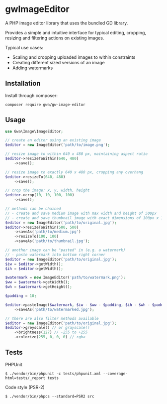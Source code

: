 gwImageEditor
=============

A PHP image editor library that uses the bundled GD library.

Provides a simple and intuitive interface for typical editing, cropping, resizing and filtering actions on existing images.

Typical use cases:

* Scaling and cropping uploaded images to within constraints
* Creating different sized versions of an image
* Adding watermarks

## Installation

Install through composer:

`composer require gwa/gw-image-editor`

## Usage

~~~php
use Gwa\Image\ImageEditor;

// create an editor using an existing image
$editor = new ImageEditor('path/to/image.png');

// resize image to within 640 x 480 px, maintaining aspect ratio
$editor->resizeToWithin(640, 480)
    ->save();

// resize image to exactly 640 x 480 px, cropping any overhang
$editor->resizeTo(640, 480)
    ->save();

// crop the image: x, y, width, height
$editor->crop(10, 10, 100, 100)
    ->save();

// methods can be chained
// - create and save medium image with max width and height of 500px
// - create and save thumbnail image with exact dimensions of 100px x 100px
$editor = new ImageEditor('path/to/original.jpg');
$editor->resizeToWithin(500, 500)
    ->saveAs('path/to/medium.jpg')
    ->resizeTo(100, 100)
    ->saveAs('path/to/thumbnail.jpg');

// another image can be "pasted" in (e.g. a watermark)
// - paste watermark into bottom right corner
$editor = new ImageEditor('path/to/original.jpg');
$iw = $editor->getWidth();
$ih = $editor->getWidth();

$watermark = new ImageEditor('path/to/watermark.png');
$ww = $watermark->getWidth();
$wh = $watermark->getHeight();

$padding = 10;

$editor->pasteImage($watermark, $iw - $ww - $padding, $ih - $wh - $padding)
    ->saveAs('path/to/watermarked.jpg');

// there are also filter methods available
$editor = new ImageEditor('path/to/original.jpg');
$editor->greyscale() // or grayscale()
    ->brightness(127) // -255 to +255
    ->colorize(255, 0, 0, 0) // rgba
~~~

## Tests

PHPUnit

```
$ ./vendor/bin/phpunit -c tests/phpunit.xml --coverage-html=tests/_report tests
```

Code style (PSR-2)

```
$ ./vendor/bin/phpcs --standard=PSR2 src
```


